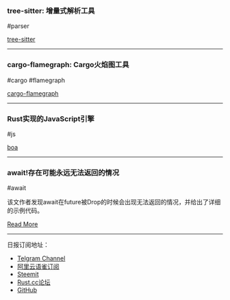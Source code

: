 ### tree-sitter: 增量式解析工具

#parser

[tree-sitter](https://github.com/tree-sitter/tree-sitter)

---

### cargo-flamegraph: Cargo火焰图工具

#cargo #flamegraph

[cargo-flamegraph](https://github.com/ferrous-systems/cargo-flamegraph)

---

### Rust实现的JavaScript引擎 

#js

[boa](https://github.com/jasonwilliams/boa)

---

### await!存在可能永远无法返回的情况

#await

该文作者发现await在future被Drop的时候会出现无法返回的情况，并给出了详细的示例代码。

[Read More](http://www.randomhacks.net/2019/03/09/in-nightly-rust-await-may-never-return/)

---

日报订阅地址：

- [Telgram Channel](https://t.me/rust_daily_news )
- [阿里云语雀订阅](https://www.yuque.com/chaosbot/rustnews)
- [Steemit](https://steemit.com/@blackanger)
- [Rust.cc论坛](https://rust.cc)
- [GitHub](https://github.com/RustStudy/rust_daily_news)